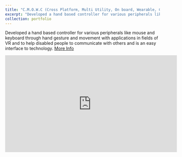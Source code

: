 ```yaml
---
title: "C.M.O.W.C (Cross Platform, Multi Utility, On board, Wearable, Controller)"
excerpt: "Developed a hand based controller for various peripherals like mouse and keyboard through hand gesture and movement with applications in fields of VR and to help disabled people to communicate with others and is an easy interface to technology. <br/><img src='https://ashish.gupta.github.io/files/cmoc.jpg'>"
collection: portfolio
---
```


Developed a hand based controller for various peripherals like mouse and keyboard through hand gesture and movement with applications in fields of VR and to help disabled people to communicate with others and is an easy interface to technology. <a href="https://goo.gl/YrJeaL"> More Info</a>
  
<iframe width="560" height="315" src="https://www.youtube.com/embed/KypM7Rg3tWc" frameborder="0" allow="accelerometer; autoplay; encrypted-media; gyroscope; picture-in-picture" allowfullscreen></iframe>
